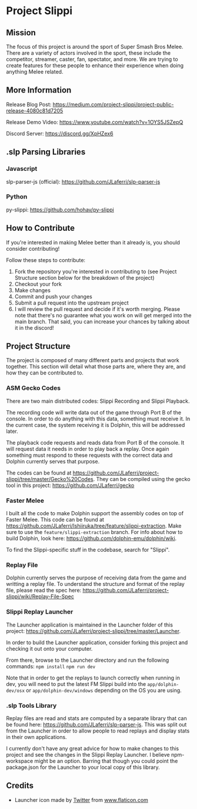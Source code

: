 # Project Slippi
## Mission
The focus of this project is around the sport of Super Smash Bros Melee. There are a variety of actors involved in the sport, these include the competitor, streamer, caster, fan, spectator, and more. We are trying to create features for these people to enhance their experience when doing anything Melee related.

## More Information
Release Blog Post: https://medium.com/project-slippi/project-public-release-4080c81d7205

Release Demo Video: https://www.youtube.com/watch?v=1OYS5JSZepQ

Discord Server: https://discord.gg/XpHZex6

## .slp Parsing Libraries
### Javascript
slp-parser-js (official): https://github.com/JLaferri/slp-parser-js

### Python
py-slippi: https://github.com/hohav/py-slippi

## How to Contribute
If you're interested in making Melee better than it already is, you should consider contributing!

Follow these steps to contribute:
1. Fork the repository you're interested in contributing to (see Project Structure section below for the breakdown of the project)
2. Checkout your fork
3. Make changes
4. Commit and push your changes
5. Submit a pull request into the upstream project
6. I will review the pull request and decide if it's worth merging. Please note that there's no guarantee what you work on will get merged into the main branch. That said, you can increase your chances by talking about it in the discord!

## Project Structure
The project is composed of many different parts and projects that work together. This section will detail what those parts are, where they are, and how they can be contributed to.

### ASM Gecko Codes
There are two main distributed codes: Slippi Recording and Slippi Playback. 

The recording code will write data out of the game through Port B of the console. In order to do anything with this data, something must receive it. In the current case, the system receiving it is Dolphin, this will be addressed later.

The playback code requests and reads data from Port B of the console. It will request data it needs in order to play back a replay. Once again something must respond to these requests with the correct data and Dolphin currently serves that purpose.

The codes can be found at https://github.com/JLaferri/project-slippi/tree/master/Gecko%20Codes. They can be compiled using the gecko tool in this project: https://github.com/JLaferri/gecko

### Faster Melee
I built all the code to make Dolphin support the assembly codes on top of Faster Melee. This code can be found at https://github.com/JLaferri/Ishiiruka/tree/feature/slippi-extraction. Make sure to use the `feature/slippi-extraction` branch. For info about how to build Dolphin, look here: https://github.com/dolphin-emu/dolphin/wiki.

To find the Slippi-specific stuff in the codebase, search for "Slippi".

### Replay File
Dolphin currently serves the purpose of receiving data from the game and writting a replay file. To understand the structure and format of the replay file, please read the spec here: https://github.com/JLaferri/project-slippi/wiki/Replay-File-Spec

### Slippi Replay Launcher
The Launcher application is maintained in the Launcher folder of this project: https://github.com/JLaferri/project-slippi/tree/master/Launcher.

In order to build the Launcher application, consider forking this project and checking it out onto your computer.

From there, browse to the Launcher directory and run the following commands:
`npm install`
`npm run dev`

Note that in order to get the replays to launch correctly when running in dev, you will need to put the latest FM Slippi build into the `app/dolphin-dev/osx` or `app/dolphin-dev/windows` depending on the OS you are using.

### .slp Tools Library
Replay files are read and stats are computed by a separate library that can be found here: https://github.com/JLaferri/slp-parser-js. This was split out from the Launcher in order to allow people to read replays and display stats in their own applications.

I currently don't have any great advice for how to make changes to this project and see the changes in the Slippi Replay Launcher. I believe npm-workspace might be an option. Barring that though you could point the package.json for the Launcher to your local copy of this library.

## Credits
* Launcher icon made by [Twitter](https://www.flaticon.com/authors/twitter) from www.flaticon.com
